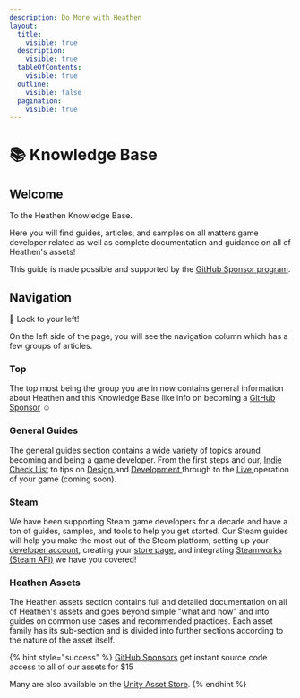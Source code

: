```yaml
---
description: Do More with Heathen
layout:
  title:
    visible: true
  description:
    visible: true
  tableOfContents:
    visible: true
  outline:
    visible: false
  pagination:
    visible: true
---
```


# 📚 Knowledge Base

## Welcome

To the Heathen Knowledge Base.&#x20;

Here you will find guides, articles, and samples on all matters game developer related as well as complete documentation and guidance on all of Heathen's assets!&#x20;

This guide is made possible and supported by the [GitHub Sponsor program](become-a-sponsor/).

## Navigation

:eyes: Look to your left!

On the left side of the page, you will see the navigation column which has a few groups of articles.&#x20;

### Top

The top most being the group you are in now contains general information about Heathen and this Knowledge Base like info on becoming a [GitHub Sponsor](become-a-sponsor/) :relaxed:

### General Guides

The general guides section contains a wide variety of topics around becoming and being a game developer. From the first steps and our, [Indie Check List](company/getting-started/indie-check-list.md) to tips on [Design ](company/design/)and [Development ](company/development/)through to the [Live ](company/live.md)operation of your game (coming soon).

### Steam

We have been supporting Steam game developers for a decade and have a ton of guides, samples, and tools to help you get started. Our Steam guides will help you make the most out of the Steam platform, setting up your [developer account](company/steam/quick-start.md), creating your [store page](company/steam/store-page.md), and integrating [Steamworks (Steam API)](company/steam/steamworks/) we have you covered!

### Heathen Assets

The Heathen assets section contains full and detailed documentation on all of Heathen's assets and goes beyond simple "what and how" and into guides on common use cases and recommended practices. Each asset family has its sub-section and is divided into further sections according to the nature of the asset itself.

{% hint style="success" %}
[GitHub Sponsors](become-a-sponsor/) get instant source code access to all of our assets for $15

Many are also available on the [Unity Asset Store](https://assetstore.unity.com/publishers/5836).
{% endhint %}
